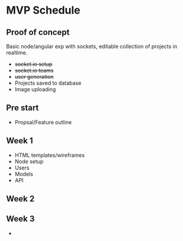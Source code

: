# MVP Schedule

## Proof of concept
Basic node/angular exp with sockets, editable collection of projects in realtime.
- ~~socket.io setup~~
- ~~socket.io teams~~
- ~~user generation~~
- Projects saved to database
- Image uploading

## Pre start
- Propsal/Feature outline

## Week 1
- HTML templates/wireframes
- Node setup
- Users
- Models
- API

## Week 2

## Week 3
-
